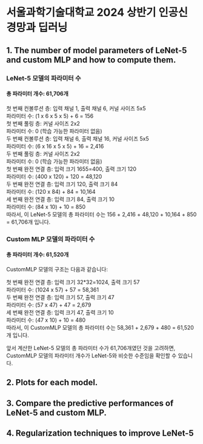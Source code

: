 # 서울과학기술대학교 2024 상반기 인공신경망과 딥러닝

## 1. The number of model parameters of LeNet-5 and custom MLP and how to compute them.
### LeNet-5 모델의 파라미터 수
#### 총 파라미터 개수: 61,706개
첫 번째 컨볼루션 층: 입력 채널 1, 출력 채널 6, 커널 사이즈 5x5   
   파라미터 수: (1 x 6 x 5 x 5) + 6 = 156   
첫 번째 풀링 층: 커널 사이즈 2x2   
   파라미터 수: 0 (학습 가능한 파라미터 없음)   
두 번째 컨볼루션 층: 입력 채널 6, 출력 채널 16, 커널 사이즈 5x5   
   파라미터 수: (6 x 16 x 5 x 5) + 16 = 2,416   
두 번째 풀링 층: 커널 사이즈 2x2   
   파라미터 수: 0 (학습 가능한 파라미터 없음)   
첫 번째 완전 연결 층: 입력 크기 1655=400, 출력 크기 120   
   파라미터 수: (400 x 120) + 120 = 48,120   
두 번째 완전 연결 층: 입력 크기 120, 출력 크기 84   
   파라미터 수: (120 x 84) + 84 = 10,164   
세 번째 완전 연결 층: 입력 크기 84, 출력 크기 10   
   파라미터 수: (84 x 10) + 10 = 850   
따라서, 이 LeNet-5 모델의 총 파라미터 수는 156 + 2,416 + 48,120 + 10,164 + 850 = 61,706개 입니다.   

### Custom MLP 모델의 파라미터 수
#### 총 파라미터 개수: 61,520개
CustomMLP 모델의 구조는 다음과 같습니다:   

첫 번째 완전 연결 층: 입력 크기 32*32=1024, 출력 크기 57   
   파라미터 수: (1024 x 57) + 57 = 58,361   
두 번째 완전 연결 층: 입력 크기 57, 출력 크기 47   
   파라미터 수: (57 x 47) + 47 = 2,679   
세 번째 완전 연결 층: 입력 크기 47, 출력 크기 10   
   파라미터 수: (47 x 10) + 10 = 480   
따라서, 이 CustomMLP 모델의 총 파라미터 수는 58,361 + 2,679 + 480 = 61,520개 입니다.   
   
앞서 계산한 LeNet-5 모델의 총 파라미터 수가 61,706개였던 것을 고려하면, CustomMLP 모델의 파라미터 개수가 LeNet-5와 비슷한 수준임을 확인할 수 있습니다.   

## 2. Plots for each model.

## 3. Compare the predictive performances of LeNet-5 and custom MLP.

## 4. Regularization techniques to improve LeNet-5   

